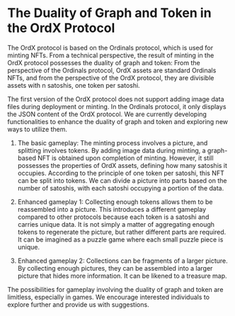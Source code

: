 The Duality of Graph and Token in the OrdX Protocol
====

The OrdX protocol is based on the Ordinals protocol, which is used for minting NFTs. From a technical perspective, the result of minting in the OrdX protocol possesses the duality of graph and token: From the perspective of the Ordinals protocol, OrdX assets are standard Ordinals NFTs, and from the perspective of the OrdX protocol, they are divisible assets with n satoshis, one token per satoshi.

The first version of the OrdX protocol does not support adding image data files during deployment or minting. In the Ordinals protocol, it only displays the JSON content of the OrdX protocol. We are currently developing functionalities to enhance the duality of graph and token and exploring new ways to utilize them.

1. The basic gameplay: The minting process involves a picture, and splitting involves tokens. By adding image data during minting, a graph-based NFT is obtained upon completion of minting. However, it still possesses the properties of OrdX assets, defining how many satoshis it occupies. According to the principle of one token per satoshi, this NFT can be split into tokens. We can divide a picture into parts based on the number of satoshis, with each satoshi occupying a portion of the data.

2. Enhanced gameplay 1: Collecting enough tokens allows them to be reassembled into a picture. This introduces a different gameplay compared to other protocols because each token is a satoshi and carries unique data. It is not simply a matter of aggregating enough tokens to regenerate the picture, but rather different parts are required. It can be imagined as a puzzle game where each small puzzle piece is unique.

3. Enhanced gameplay 2: Collections can be fragments of a larger picture. By collecting enough pictures, they can be assembled into a larger picture that hides more information. It can be likened to a treasure map.

The possibilities for gameplay involving the duality of graph and token are limitless, especially in games. We encourage interested individuals to explore further and provide us with suggestions.